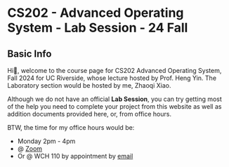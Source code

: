 # CS202 - Advanced Operating System - Lab Session - 24 Fall

## Basic Info

Hi👋, welcome to the course page for CS202 Advanced Operating System, Fall 2024 for UC Riverside, whose lecture hosted by Prof. Heng Yin. The Laboratory section would be hosted by me, Zhaoqi Xiao. 

Although we do not have an official **Lab Session**, you can try getting most of the help you need to complete your project from this website as well as addition documents provided here, or, from office hours. 

BTW, the time for my office hours would be:

* Monday 2pm - 4pm
* @ [Zoom](https://ucr.zoom.us/j/91841068999?pwd=pgoHm11EtQ1nvmz70sfpQBTUJEDTam.1)
* Or @ WCH 110 by appointment by [email](mailto:zxiao033@ucr.edu)

